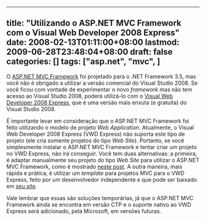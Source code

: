 
---
title: "Utilizando o ASP.NET MVC Framework com o Visual Web Developer 2008 Express"
date: 2008-02-13T01:11:00+08:00
lastmod: 2009-06-28T23:48:04+08:00
draft: false
categories: []
tags: ["asp.net", "mvc", ]
---


O [ASP.NET MVC Framework](http://www.linhadecodigo.com.br/Artigo.aspx?id=1634) foi projetado para o .NET Framework 3.5, mas você não é obrigado a utilizar a versão comercial do Visual Studio 2008. Se você ficou com vontade de experimentar o novo *framework* mas não tem acesso ao Visual Studio 2008, poderá utilizá-lo com o [Visual Web Developer 2008 Express](http://go.microsoft.com/?linkid=7653519), que é uma versão mais enxuta (e gratuita) do Visual Studio 2008.

É importante levar em consideração que o ASP.NET MVC Framework foi feito utilizando o modelo de projeto *Web Application*. Atualmente, o Visual Web Developer 2008 Express (VWD Express) não suporta este tipo de projeto (ele cria somente projetos do tipo *Web Site*). Portanto, se você simplesmente instalar o ASP.NET MVC Framework e tentar criar um projeto no VWD Express, não irá conseguir. Você tem duas alternativas: a primeira, é adaptar manualmente seu projeto do tipo *Web Site* para utilizar o ASP.NET MVC Framework, como é mostrado [neste post](http://www.lazycoder.com/weblog/index.php/archives/2007/12/10/using-the-aspnet-mvc-framework-with-visual-web-developer-express). A outra maneira, mais rápida e prática, é utilizar um *template* para projetos MVC para o VWD Express, feito por um desenvolvedor independente e que pode ser baixado em [seu site](http://jason.whitehorn.ws/2007/12/10/Using+ASPNET+MVC+From+Visual+Web+Developer+Express+2008.aspx).

Vale lembrar que essas são soluções temporárias, já que o ASP.NET MVC Framework ainda se encontra em versão CTP e o suporte nativo ao VWD Express será adicionado, pela Microsoft, em versões futuras.

